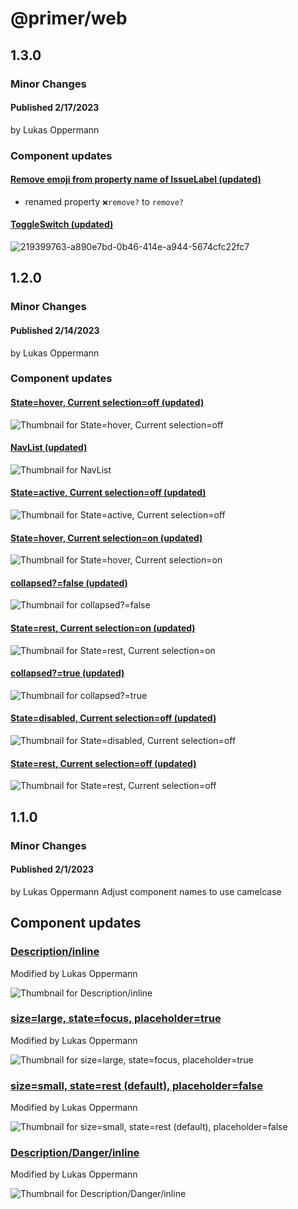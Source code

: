 # @primer/web

## 1.3.0

### Minor Changes

#### Published 2/17/2023

by Lukas Oppermann

### Component updates

#### [Remove emoji from property name of IssueLabel (updated)](https://www.figma.com/file/GCvY3Qv8czRgZgvl1dG6lp?node-id=10490:36970)

- renamed property `❌remove?` to `remove?`

#### [ToggleSwitch (updated)](https://www.figma.com/file/GCvY3Qv8czRgZgvl1dG6lp/Primer-Web?node-id=13518%3A50189&t=MrwVxOuVu47qG4vw-1)

![219399763-a890e7bd-0b46-414e-a944-5674cfc22fc7](https://user-images.githubusercontent.com/813754/219656846-02c6f967-4c0f-4fcb-801e-fc4899ac22d8.jpg)

## 1.2.0

### Minor Changes

#### Published 2/14/2023

by Lukas Oppermann

### Component updates

#### [State=hover, Current selection=off (updated)](https://www.figma.com/file/GCvY3Qv8czRgZgvl1dG6lp?node-id=15175:71565)

![Thumbnail for State=hover, Current selection=off](https://s3-alpha.figma.com/checkpoints/8VX/kQN/RiD1Bh0f31eRq6ub/component_thumbnail_5.png?X-Amz-Algorithm=AWS4-HMAC-SHA256&X-Amz-Credential=AKIAQ4GOSFWC2XFMBUWK%2F20230212%2Fus-west-2%2Fs3%2Faws4_request&X-Amz-Date=20230212T120000Z&X-Amz-Expires=604800&X-Amz-SignedHeaders=host&X-Amz-Signature=61386071045b49be895d949dc3a3e3d78f91636578cb5d1e8ebb81c00c51a73c)

#### [NavList (updated)](https://www.figma.com/file/GCvY3Qv8czRgZgvl1dG6lp?node-id=16716:62541)

![Thumbnail for NavList](https://s3-alpha.figma.com/checkpoints/EYi/hO7/qKFFk07FiXzyGTSg/component_thumbnail_8.png?X-Amz-Algorithm=AWS4-HMAC-SHA256&X-Amz-Credential=AKIAQ4GOSFWC2XFMBUWK%2F20230212%2Fus-west-2%2Fs3%2Faws4_request&X-Amz-Date=20230212T120000Z&X-Amz-Expires=604800&X-Amz-SignedHeaders=host&X-Amz-Signature=1eba13831583f0914711ac417ec675553419cf0ace38304afd11dfd85dbcbdb5)

#### [State=active, Current selection=off (updated)](https://www.figma.com/file/GCvY3Qv8czRgZgvl1dG6lp?node-id=15175:71568)

![Thumbnail for State=active, Current selection=off](https://s3-alpha.figma.com/checkpoints/O7o/bFn/hyOKN5WOZ5DtQ14B/component_thumbnail_4.png?X-Amz-Algorithm=AWS4-HMAC-SHA256&X-Amz-Credential=AKIAQ4GOSFWC2XFMBUWK%2F20230212%2Fus-west-2%2Fs3%2Faws4_request&X-Amz-Date=20230212T120000Z&X-Amz-Expires=604800&X-Amz-SignedHeaders=host&X-Amz-Signature=83730901385bb7838209fdf420080f5ff4a9adefd9e9274c11a237b2ce4d7d77)

#### [State=hover, Current selection=on (updated)](https://www.figma.com/file/GCvY3Qv8czRgZgvl1dG6lp?node-id=15175:71579)

![Thumbnail for State=hover, Current selection=on](https://s3-alpha.figma.com/checkpoints/KZY/LKy/ya4oRpuDpwyeW0gW/component_thumbnail_7.png?X-Amz-Algorithm=AWS4-HMAC-SHA256&X-Amz-Credential=AKIAQ4GOSFWC2XFMBUWK%2F20230212%2Fus-west-2%2Fs3%2Faws4_request&X-Amz-Date=20230212T120000Z&X-Amz-Expires=604800&X-Amz-SignedHeaders=host&X-Amz-Signature=29379a36e6f7a85b994fcb1a86f306cf907b6bf81fdd2306536a979ccdbfaf83)

#### [collapsed?=false (updated)](https://www.figma.com/file/GCvY3Qv8czRgZgvl1dG6lp?node-id=16716:62519)

![Thumbnail for collapsed?=false](https://s3-alpha.figma.com/checkpoints/et2/cHp/NckGosmIw57e3NMy/component_thumbnail_1.png?X-Amz-Algorithm=AWS4-HMAC-SHA256&X-Amz-Credential=AKIAQ4GOSFWC2XFMBUWK%2F20230212%2Fus-west-2%2Fs3%2Faws4_request&X-Amz-Date=20230212T120000Z&X-Amz-Expires=604800&X-Amz-SignedHeaders=host&X-Amz-Signature=ab2d204cb1b9bc1cd76f61c00bcff26545efddad6a29909ff9338bac1bc42105)

#### [State=rest, Current selection=on (updated)](https://www.figma.com/file/GCvY3Qv8czRgZgvl1dG6lp?node-id=15175:71574)

![Thumbnail for State=rest, Current selection=on](https://s3-alpha.figma.com/checkpoints/TM0/t4w/W0CVMI9B4D8ukO16/component_thumbnail_2.png?X-Amz-Algorithm=AWS4-HMAC-SHA256&X-Amz-Credential=AKIAQ4GOSFWC2XFMBUWK%2F20230212%2Fus-west-2%2Fs3%2Faws4_request&X-Amz-Date=20230212T120000Z&X-Amz-Expires=604800&X-Amz-SignedHeaders=host&X-Amz-Signature=7c4b00e3d5eac8144f0aa61eb233ddd788d1ea8eb23a5ce1ec8f031f620fedcd)

#### [collapsed?=true (updated)](https://www.figma.com/file/GCvY3Qv8czRgZgvl1dG6lp?node-id=16716:62587)

![Thumbnail for collapsed?=true](https://s3-alpha.figma.com/checkpoints/G42/rO7/y8C59BF9btZSdJ9u/component_thumbnail_0.png?X-Amz-Algorithm=AWS4-HMAC-SHA256&X-Amz-Credential=AKIAQ4GOSFWC2XFMBUWK%2F20230212%2Fus-west-2%2Fs3%2Faws4_request&X-Amz-Date=20230212T120000Z&X-Amz-Expires=604800&X-Amz-SignedHeaders=host&X-Amz-Signature=f6b0f361990d40e350552596fbb53cdf13cdfb400117cf18c451b5a419bf1580)

#### [State=disabled, Current selection=off (updated)](https://www.figma.com/file/GCvY3Qv8czRgZgvl1dG6lp?node-id=15175:71571)

![Thumbnail for State=disabled, Current selection=off](https://s3-alpha.figma.com/checkpoints/ODr/AaY/SXyeN6jQuGTohbmt/component_thumbnail_3.png?X-Amz-Algorithm=AWS4-HMAC-SHA256&X-Amz-Credential=AKIAQ4GOSFWC2XFMBUWK%2F20230212%2Fus-west-2%2Fs3%2Faws4_request&X-Amz-Date=20230212T120000Z&X-Amz-Expires=604800&X-Amz-SignedHeaders=host&X-Amz-Signature=59d10809ae04e0e2287d017d4f01f91471b1ff55f17cc409bc3cc6fced1b09c8)

#### [State=rest, Current selection=off (updated)](https://www.figma.com/file/GCvY3Qv8czRgZgvl1dG6lp?node-id=15175:71562)

![Thumbnail for State=rest, Current selection=off](https://s3-alpha.figma.com/checkpoints/Wh4/5Xs/X8Cqodo1HBaXdcaR/component_thumbnail_6.png?X-Amz-Algorithm=AWS4-HMAC-SHA256&X-Amz-Credential=AKIAQ4GOSFWC2XFMBUWK%2F20230212%2Fus-west-2%2Fs3%2Faws4_request&X-Amz-Date=20230212T120000Z&X-Amz-Expires=604800&X-Amz-SignedHeaders=host&X-Amz-Signature=bfc9f6b1511158391da37109061ede7d106ab817285beb069f80ac29eba1dc78)

## 1.1.0

### Minor Changes

#### Published 2/1/2023
by Lukas Oppermann
Adjust component names to use camelcase

## Component updates

### [Description/inline](https://www.figma.com/file/GCvY3Qv8czRgZgvl1dG6lp?node-id=15039:46277)

Modified by Lukas Oppermann

![Thumbnail for Description/inline](https://s3-alpha.figma.com/checkpoints/iLp/U9z/092Q18VW4CvhBOtO/component_thumbnail_2.png?X-Amz-Algorithm=AWS4-HMAC-SHA256&X-Amz-Credential=AKIAQ4GOSFWCTKZ56BFS%2F20230129%2Fus-west-2%2Fs3%2Faws4_request&X-Amz-Date=20230129T120000Z&X-Amz-Expires=604800&X-Amz-SignedHeaders=host&X-Amz-Signature=5b3ef334c502a79454b339427e44085ef0444b7ff0682a666fa52258fa3f1db4)

### [size=large, state=focus, placeholder=true](https://www.figma.com/file/GCvY3Qv8czRgZgvl1dG6lp?node-id=19789:78745)

Modified by Lukas Oppermann

![Thumbnail for size=large, state=focus, placeholder=true](https://s3-alpha.figma.com/checkpoints/dzu/6Og/Sebw5MPgzM58X0OS/component_thumbnail_1.png?X-Amz-Algorithm=AWS4-HMAC-SHA256&X-Amz-Credential=AKIAQ4GOSFWCTKZ56BFS%2F20230129%2Fus-west-2%2Fs3%2Faws4_request&X-Amz-Date=20230129T120000Z&X-Amz-Expires=604800&X-Amz-SignedHeaders=host&X-Amz-Signature=3cfd98d68fe64f9f9d9b71324447de8fcca2380d869e2cba541505917757b3ac)

### [size=small, state=rest (default), placeholder=false](https://www.figma.com/file/GCvY3Qv8czRgZgvl1dG6lp?node-id=19293:74528)

Modified by Lukas Oppermann

![Thumbnail for size=small, state=rest (default), placeholder=false](https://s3-alpha.figma.com/checkpoints/HOb/99z/vbQ0mSuZFzefV99C/component_thumbnail_0.png?X-Amz-Algorithm=AWS4-HMAC-SHA256&X-Amz-Credential=AKIAQ4GOSFWCTKZ56BFS%2F20230129%2Fus-west-2%2Fs3%2Faws4_request&X-Amz-Date=20230129T120000Z&X-Amz-Expires=604800&X-Amz-SignedHeaders=host&X-Amz-Signature=6f1903e696abeb5a4e24f56d723f89701370a98f87a043969ec63a27e879b9de)

### [Description/Danger/inline](https://www.figma.com/file/GCvY3Qv8czRgZgvl1dG6lp?node-id=15114:48248)

Modified by Lukas Oppermann

![Thumbnail for Description/Danger/inline](https://s3-alpha.figma.com/checkpoints/0uq/AAA/ZYKK0Bj2JWT20ZCu/component_thumbnail_3.png?X-Amz-Algorithm=AWS4-HMAC-SHA256&X-Amz-Credential=AKIAQ4GOSFWCTKZ56BFS%2F20230129%2Fus-west-2%2Fs3%2Faws4_request&X-Amz-Date=20230129T120000Z&X-Amz-Expires=604800&X-Amz-SignedHeaders=host&X-Amz-Signature=7e48fde6bf499efdea33bff9c147beb7f3c55ddd7b265ac41a889fd7f92aa5f8)
